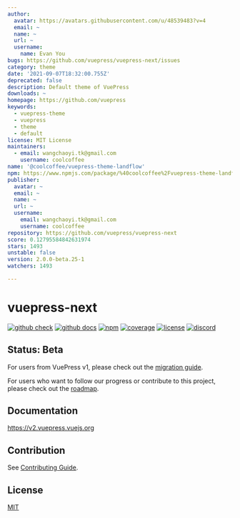 ```yaml
---
author:
  avatar: https://avatars.githubusercontent.com/u/48539483?v=4
  email: ~
  name: ~
  url: ~
  username:
    name: Evan You
bugs: https://github.com/vuepress/vuepress-next/issues
category: theme
date: '2021-09-07T18:32:00.755Z'
deprecated: false
description: Default theme of VuePress
downloads: ~
homepage: https://github.com/vuepress
keywords:
  - vuepress-theme
  - vuepress
  - theme
  - default
license: MIT License
maintainers:
  - email: wangchaoyi.tk@gmail.com
    username: coolcoffee
name: '@coolcoffee/vuepress-theme-landflow'
npm: https://www.npmjs.com/package/%40coolcoffee%2Fvuepress-theme-landflow
publisher:
  avatar: ~
  email: ~
  name: ~
  url: ~
  username:
    email: wangchaoyi.tk@gmail.com
    username: coolcoffee
repository: https://github.com/vuepress/vuepress-next
score: 0.12795584842631974
stars: 1493
unstable: false
version: 2.0.0-beta.25-1
watchers: 1493

---
```


# vuepress-next

[![github check](https://github.com/vuepress/vuepress-next/workflows/check/badge.svg)](https://github.com/vuepress/vuepress-next/actions?query=workflow%3Acheck)
[![github docs](https://github.com/vuepress/vuepress-next/workflows/docs/badge.svg)](https://github.com/vuepress/vuepress-next/actions?query=workflow%3Adocs)
[![npm](https://badgen.net/npm/v/vuepress/next)](https://www.npmjs.com/package/vuepress)
[![coverage](https://coveralls.io/repos/github/vuepress/vuepress-next/badge.svg?branch=main)](https://coveralls.io/github/vuepress/vuepress-next?branch=main)
[![license](https://badgen.net/github/license/vuepress/vuepress-next)](https://github.com/vuepress/vuepress-next/blob/main/LICENSE)
[![discord](https://badgen.net/discord/online-members/ptFjefy6H5?icon=discord&label=discord)](https://discord.gg/ptFjefy6H5)

## Status: Beta

For users from VuePress v1, please check out the [migration guide](https://v2.vuepress.vuejs.org/guide/migration.html).

For users who want to follow our progress or contribute to this project, please check out the [roadmap](https://github.com/vuepress/vuepress-next/discussions/68).

## Documentation

https://v2.vuepress.vuejs.org

## Contribution

See [Contributing Guide](https://github.com/vuepress/vuepress-next/blob/main/docs/contributing.md).

## License

[MIT](https://github.com/vuepress/vuepress-next/blob/main/LICENSE)
